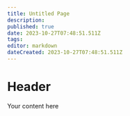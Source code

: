 ```yaml
---
title: Untitled Page
description: 
published: true
date: 2023-10-27T07:48:51.511Z
tags: 
editor: markdown
dateCreated: 2023-10-27T07:48:51.511Z
---
```


# Header
Your content here